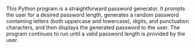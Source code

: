 This Python program is a straightforward password generator. It prompts the user for a desired password length, generates a random password containing letters (both uppercase and lowercase), digits, and punctuation characters, and then displays the generated password to the user. The program continues to run until a valid password length is provided by the user.
